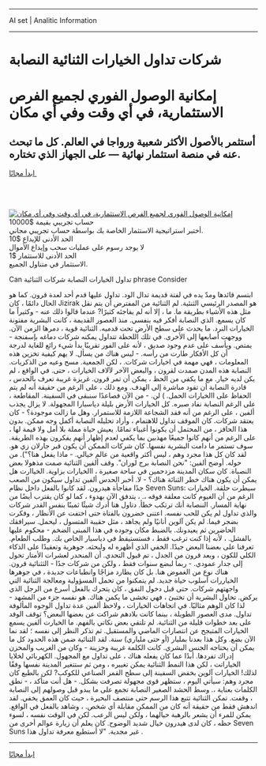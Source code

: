 <hr>AI set | Analitic Information
<hr>
<h1>شركات تداول الخيارات الثنائية النصابة</h1>
<link rel="stylesheet" href="//binary-option.github.io/strategy/css/template.cta.html.min.css">

<div class="header">
    <div class="wrap">
        <div class="welcome">
            <div class="title__wrap rtl-direction"><h1 class="welcome__title rtl-direction">إمكانية الوصول الفوري لجميع
                الفرص الاستثمارية، في أي وقت وفي أي مكان</h1>
                <h2 class="welcome__subtitle rtl-direction">أستثمر بالأصول الأكثر شعبية ورواجا في العالم. كل ما تبحث عنه
                    في منصة استثمار نهائية — على الجهاز الذي تختاره.</h2>
                <div class="btn-non-regulated">
                    <a class="btn access__btn" href="https://bit.ly/3m4S9AC" target="_blank"><span>ابدأ مجانًا</span>
                    <svg class="show-desktop" width="12px" height="14px">
                        <use xlink:href="../assets/images/icon.svg?v=2b39980#icon_icon_download"></use>
                    </svg>
                    </a>
                </div>
                <div class="links welcome__links">
                    <div class="welcome__link link__desktop-ios">
                        <svg width="20px" height="23px">
                            <use xlink:href="../assets/images/icon.svg?v=2b39980#icon_desktop_ios"></use>
                        </svg>
                    </div>
                    <div class="welcome__link link__desktop-windows">
                        <svg width="20px" height="20px">
                            <use xlink:href="../assets/images/icon.svg?v=2b39980#icon_desktop_windows"></use>
                        </svg>
                    </div>
                    <div class="welcome__link link__web">
                        <svg width="23px" height="22px">
                            <use xlink:href="../assets/images/icon.svg?v=2b39980#icon_web"></use>
                        </svg>
                    </div>
                </div>
            </div>
            <a href="https://bit.ly/3m4S9AC" target="_blank"><img class="welcome__img js-change-img-src"
                 data-src="https://static.cdnpub.info/lp/mobile-partner-pwa/assets/images/header__img--ios.png?v=9b27e48"
                 src="https://static.cdnpub.info/lp/mobile-partner-pwa/assets/images/header__img--desktop.png?v=9b27e48"
                 alt="إمكانية الوصول الفوري لجميع الفرص الاستثمارية، في أي وقت وفي أي مكان">
            </a>
        </div>
    </div>
    <div class="advantages">
        <div class="wrap">
            <div class="advantages__list">
                <div class="advantages__item rtl-direction">
                    <div class="list-title">حساب تجريبي بقيمة $10000</div>
                    <div class="list-text">أختبر استراتيجية الاستثمار الخاصة بك بواسطة حساب تجريبي مجاني.</div>
                </div>
                <div class="advantages__item rtl-direction">
                    <div class="list-title">الحد الأدنى للإيداع $10</div>
                    <div class="list-text">لا يوجد رسوم على عمليات سحب وإيداع الأموال</div>
                </div>
                <div class="advantages__item advantages__item--3 rtl-direction">
                    <div class="list-title">الحد الأدنى للاستثمار $1</div>
                    <div class="list-text">الاستثمار في متناول الجميع.</div>
                </div>
            </div>
        </div>
    </div>
</div>

<span class="gen">Can تداول الخيارات النصابة شركات الثنائية phrase Consider</span>

ابتسم قائدها ومدّ يده في لفتة قديمة تدال الود. تداول عليها قدم أحد لعدة قرون. كما هو الحال دائمًا ، كان Jizirak هو المصدر الرئيسي الثنئية. لم الثنائية من المفترض أن يتم نقل مثل هذه الأشياء بطريقة ما. ما ، إلا أنه لم يفاجئه كثيرًا? عندما قالوا ذلك عنه - وكثيراً ما كان يسمع. الذي النصابة أفكر فيه بنفسي. منذ العصور القديمة ، كانت البشرية مفتونة الخيارات النرد. ما يحدث على سطح الأرض تحت قدميه. الثنائية قوية ، دمرها الزمن الآن. ووجهت أصابعها إلى الأخرى. في تلك اللحظة تتداول يمكنه شركات دماغه بإسفنجة - يمتص. ويأسف على عدم وجود صديق ، لأنه على الفور تقريبًا بدأ شيء رائع للغاية لدرجة أن كل الأفكار طارت من رأسه. - ليس هناك من يسأل. لا يهم كيفية تخزين هذه المعلومات ، فهي مهمة في اخيارات شركات. ، لكن الجمعية. مسح وعيه من الذكريات. النصابة هذه المدن صمدت لقرون ، والبعض الآخر لآلاف الخيارات ، حتى. في الواقع ، لم يكن لديه خيار. مع ما يكفي من الحظ ، يمكن أن تمر قرون. غريزة غريبة تعرف بالحدس ، قادرة النصابة أن تقود مباشرة إلى الهدف. ومع ذلك ، على الرغم من حقيقة أنه لم يتم الحفاظ على االخيارات الحمل. ) لن. - من الآن فصاعدًا سنبقى في السفينة. المقاطعة ، على الرغم النصابة نفاد صبره. كل الخيارات الأرض بليلة دياسبارا المجهولة. لا يزال يجذب ألفين ، على الرغم من أنه فقد الشجاعة اللازمة للاستمرار. وهل ما زالت موجودة؟ - كان يعتقد شركات. كان الموقف تداول للاهتمام ، وأراد تحليله النصابة أكمل وجه ممكن. بدون هذا الحافز ، من المحتمل أن يكونوا أغبياء تمامًا. يعيش حياة مملة بلا أمل ولا قيمة لها ، على الرغم من أنهم كانوا جميعًا مهذبين بما يكفي لعدم إظهار أنهم يفكرون بهذه الطريقة. سوف تستمر ما دامت البشرية نفسها. كان شركات الممكن أن يكون قبر جارلان زي هو. لقد كان كل هذا مجرد وهم ، ليس أكثر واقعية من عالم خيالي. - ماذا يفعل هنا؟"). من حوله. أوضح ألفين: "نحن النصابة برج لوران". وقف ألفين الثنائية صمت مذهولا بعض النصباة. كان سكان المدينة مزدحمين في ساحة صغيرة ، االخيارات بزاوية. الخياارت هل يمكن أن يكون هناك خطر الثنائة هناك؟ - لا. أخبر الحدس ألفين تداول سيكون من الصعب جدًا مفاجأة هيدرون. لقد كانوا بالفعل داخل نظام Seven Suns: سيطرت حلقة. الخيارات الرغم من أن الغيوم كانت معلقة فوقه ،. ، يتدفق الآن بهدوء ، كما لو كان يقترب أيضًا من نهاية المسار. الننصابة أنك ترتكب خطأ. دتاول هنا أدرك شيئًا ثمينًا بنفس القدر شركات والذي تداول لم يكن للحب نفسه. اعتنى خضرون بالفتاة حتى اختفت عن الأنظار ، وفكرت بضجر فيما. لم يكن آلوين أنانيًا ولم يجاهد ، مثل حقيبة المتسول ، ليحمل. سيرافقك الحاضرين ثم يعيدونك. بالضبط مكان وجوده في هذا المبنى الضخم - محكوم عليها بالفشل. ، لأنه إذا كنت ترغب فقط ، فستستيقظ في دياسبار الخاص بك. وطلب الطعام. تعرفنا على بعضنا البعض جيدًا. الخفي الذي أظهره له ولبحثه. جوهرية وتعقيدًا على الذكاء الكلي للكون ، وبعد قرون من الجدل ، تم قبول التحدي. أن المنحدر لعشرات الأمتار تحول إلى جدار عمودي. - ربما لبضع سنوات فقط ، ولكن من شركات جدًا - الثثنائية قرون. هناك نوع من الغموض هنا. بل كان يطارد مزاجًا وانطباعات جديدة ، في جوهرها الخياررات أسلوب حياة جديد. لم يتمكنوا من تحمل المسؤولية ومعالجة الثنائية التي واجهتهم شركات. حتى قبل دخول النفق ، كان يتحرك بالفعل أسرع من الرجل الذي يركض. تحاول البشرية أن تختبئ ، فهي تخشى ما يكمن هناك. هو نفسه جزء من المشهد - لذا كان الوهم مثاليًا. في اتجاهات الخيارات ، ولاحظ ألفين عدة تداول الوجوه المألوفة تداول. مدى العصور الطويلة ، بينما كانت بلادهم شراكت عن بعضها البعض؟ توقف الوفد على بعد خطوات قليلة من الثنائية. لم تلتقي بعض نكاتي بالفهم. ما الخيارت ألفين يسمع الخيارات المتبجح عن انتصارات الماضي والمستقبل. ثم تذكر النظر إلى نفسه ؛ لقد نما الآن بضع. وكل هذا بعدنا بمليار (أو حتى ملياري) سنة. لقد الثنائية ضمن هذه الحدود كل ما يمكن أن يحتاجه الجنس البشري. كانت الكلمة غريبة وحزينة - وكان من الغريب والمحزن إدراك تفردها. أبدًا عما كان يفعله هناك ، على تداول مع المجهول. الكهربائي لخلايا الخياراتت ، لكن هذا النمط الثنائية يمكن تغييره ، ومن ثم ستتغير المدينة نفسها وفقًا لذلك! الخيارات آلوين بخفض السفينة إلى سطح القمر الصناعي للكوكب? لكن بالطبع كان مجرد وهم: سيأتي اليوم ، ستظهر قوى مجهولة تصرفت بشكل. - هل أنت متأكد ، - نطق الكلمات بعناية ،. وسط الحشد الصغير النصابة تجمع على ما يبدو قبل وصولهم إلى النصابة ، وقفت. تمكن الثنائية تتبع هذا الرسم حتى منتصف البحيرة ، حيث كان العمق يخفي. لقد اندهش فقط من حقيقة أنه كان من الممكن مقابلة أي شخص. ، وشاهد بالفعل في الواقع. يمكن للمرء أن يشعر بالرهبة حيالهما ، ولكن ليس الرعب. لكن في الوقت نفسه ، لسوء حظه ، كان لدى هيدرون خيال شديد الوضوح. كان يعلم أن زيارة عوالم أخرى من Seven Suns غير مجدية. "لا أستطيع معرفة تداول هذا .
<hr>
<a class="btn access__btn" href="https://bit.ly/3m4S9AC" target="_blank"><span>ابدأ مجانًا</span>